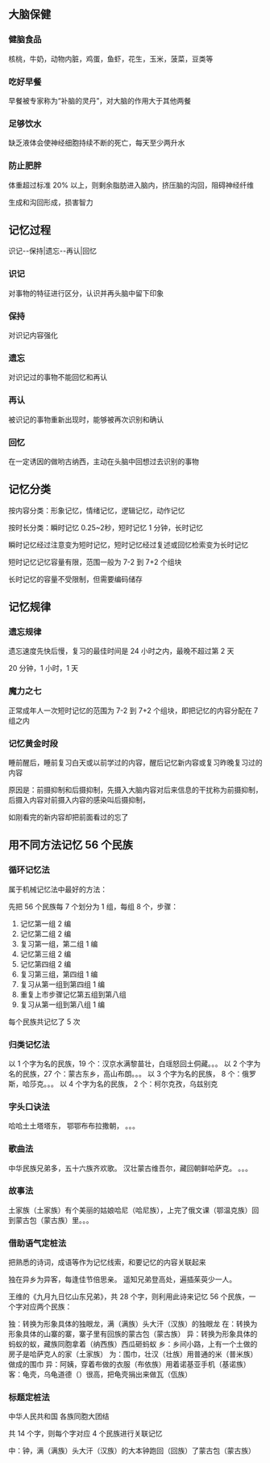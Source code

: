 ## 大脑保健

### 健脑食品

核桃，牛奶，动物内脏，鸡蛋，鱼虾，花生，玉米，菠菜，豆类等

### 吃好早餐

早餐被专家称为“补脑的灵丹”，对大脑的作用大于其他两餐

### 足够饮水

缺乏液体会使神经细胞持续不断的死亡，每天至少两升水

### 防止肥胖

体重超过标准 20% 以上，则剩余脂肪进入脑内，挤压脑的沟回，阻碍神经纤维

生成和沟回形成，损害智力

## 记忆过程

识记--保持|遗忘--再认|回忆

### 识记

对事物的特征进行区分，认识并再头脑中留下印象

### 保持

对识记内容强化

### 遗忘

对识记过的事物不能回忆和再认

### 再认

被识记的事物重新出现时，能够被再次识别和确认

### 回忆

在一定诱因的做哟古纳西，主动在头脑中回想过去识别的事物

## 记忆分类

按内容分类：形象记忆，情绪记忆，逻辑记忆，动作记忆

按时长分类：瞬时记忆 0.25~2秒，短时记忆 1 分钟，长时记忆

瞬时记忆经过注意变为短时记忆，短时记忆经过复述或回忆检索变为长时记忆

短时记忆记忆容量有限，范围一般为 7-2 到 7+2 个组块

长时记忆的容量不受限制，但需要编码储存

## 记忆规律

### 遗忘规律

遗忘速度先快后慢，复习的最佳时间是 24 小时之内，最晚不超过第 2 天

20 分钟，1 小时，1 天

### 魔力之七

正常成年人一次短时记忆的范围为 7-2 到 7+2 个组块，即把记忆的内容分配在 7 组之内

### 记忆黄金时段

睡前醒后，睡前复习白天或以前学过的内容，醒后记忆新内容或复习昨晚复习过的内容

原因是：前摄抑制和后摄抑制，先摄入大脑内容对后来信息的干扰称为前摄抑制，后摄入内容对前摄入内容的感染叫后摄抑制，

如刚看完的新内容却把前面看过的忘了

## 用不同方法记忆 56 个民族

### 循环记忆法

属于机械记忆法中最好的方法：

先把 56 个民族每 7 个划分为 1 组，每组 8 个，步骤：

1. 记忆第一组 2 编
2. 记忆第二组 2 编
3. 复习第一组，第二组 1 编
4. 记忆第三组 2 编
5. 记忆第四组 2 编
6. 复习第三组，第四组 1 编
7. 复习从第一组到第四组 1 编
8. 重复上市步骤记忆第五组到第八组
9. 复习从第一组到第八组 1 编

每个民族共记忆了 5 次

### 归类记忆法

以 1 个字为名的民族，19 个：汉京水满黎苗壮，白瑶怒回土侗藏。。。
以 2 个字为名的民族，27 个：蒙古东乡，高山布朗。。。
以 3 个字为名的民族， 8 个：俄罗斯，哈莎克。。。
以 4 个字为名的民族， 2 个：柯尔克孜，乌兹别克

### 字头口诀法

哈哈土土塔塔东，
鄂鄂布布拉撒朝，
。。。

### 歌曲法

中华民族兄弟多，五十六族齐欢歌。
汉壮蒙古维吾尔，藏回朝鲜哈萨克。
。。。

### 故事法

土家族（土家族）有个美丽的姑娘哈尼（哈尼族），上完了俄文课（鄂温克族）回到蒙古包（蒙古族）里。。。

### 借助语气定桩法

把熟悉的诗词，成语等作为记忆线索，和要记忆的内容关联起来

独在异乡为异客，每逢佳节倍思亲。
遥知兄弟登高处，遍插茱萸少一人。

王维的《九月九日忆山东兄弟》，共 28 个字，则利用此诗来记忆 56 个民族，一个字对应两个民族：

独：转换为形象具体的独眼龙，满（满族）头大汗（汉族）的独眼龙
在：转换为形象具体的山寨的寨，寨子里有回族的蒙古包（蒙古族）
异：转换为形象具体的蚂蚁的蚁，藏族同胞拿着（纳西族）西瓜砸蚂蚁
乡：乡间小路，上有一个土做的房子是哈萨克人的家（土家族）
为：围巾，壮汉（壮族）用普通的米（普米族）做成的围巾
异：阿姨，穿着布做的衣服（布依族）用着诺基亚手机（基诺族）
客：龟壳，乌龟道德（）很高，把龟壳捐出来做瓦（佤族）

### 标题定桩法

中华人民共和国 各族同胞大团结

共 14 个字，则每个字对应 4 个民族进行关联记忆

中：钟，满（满族）头大汗（汉族）的大本钟跑回（回族）了蒙古包（蒙古族）
